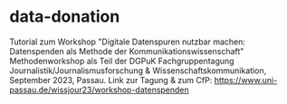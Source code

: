 # data-donation
Tutorial zum Workshop "Digitale Datenspuren nutzbar machen: Datenspenden als Methode der Kommunikationswissenschaft"
Methodenworkshop als Teil der DGPuK Fachgruppentagung Journalistik/Journalismusforschung & Wissenschaftskommunikation, September 2023, Passau. Link zur Tagung & zum CfP: https://www.uni-passau.de/wissjour23/workshop-datenspenden
